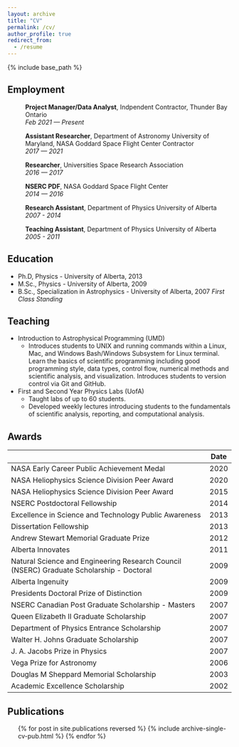 ```yaml
---
layout: archive
title: "CV"
permalink: /cv/
author_profile: true
redirect_from:
  - /resume
---
```


{% include base_path %}

## Employment

<p style="margin-left: 40px">
<b>Project Manager/Data Analyst</b>, Indpendent Contractor, Thunder Bay Ontario
<br><i>Feb 2021 — Present</i></p>

<p style="margin-left: 40px">
<b>Assistant Researcher</b>, Department of Astronomy University of Maryland, NASA Goddard Space Flight Center Contractor
<br><i>2017 —  2021</i></p>

<p style="margin-left: 40px">
<b>Researcher</b>, Universities Space  Research Association
<br><i>2016 — 2017</i></p>

<p style="margin-left: 40px">
<b>NSERC PDF</b>, NASA Goddard Space Flight Center
<br><i>2014 — 2016</i></p>

<p style="margin-left: 40px">
<b>Research Assistant</b>, Department of Physics University of Alberta
<br><i>2007 - 2014</i></p>

<p style="margin-left: 40px">
<b>Teaching Assistant</b>, Department of Physics University of Alberta
<br><i>2005 - 2011</i></p>

## Education

- Ph.D, Physics - University of Alberta, 2013
- M.Sc., Physics - University of Alberta, 2009
- B.Sc., Specialization in Astrophysics - University of Alberta, 2007 _First Class Standing_

## Teaching

- Introduction to Astrophysical Programming (UMD)
  - Introduces students to UNIX and running commands within a Linux, Mac, and Windows Bash/Windows Subsystem for Linux terminal. Learn the basics of scientific programming including good programming style, data types, control flow, numerical methods and scientific analysis, and visualization. Introduces students to version control via Git and GitHub.
- First and Second Year Physics Labs (UofA)
  - Taught labs of up to 60 students.
  - Developed weekly lectures introducing students to the fundamentals of scientific analysis, reporting, and computational analysis.

## Awards

|                         | Date |
|-------------------------|------|
| NASA Early Career Public Achievement Medal | 2020 |
| NASA Heliophysics Science Division Peer Award | 2020 |
| NASA Heliophysics Science Division Peer Award | 2015 |
| NSERC Postdoctoral Fellowship | 2014 |
| Excellence in Science and Technology Public Awareness | 2013 |
| Dissertation Fellowship | 2013 |
| Andrew Stewart Memorial Graduate Prize | 2012 |
| Alberta Innovates | 2011 |
| Natural Science and Engineering Research Council (NSERC) Graduate Scholarship - Doctoral | 2009 |
| Alberta Ingenuity | 2009 |
| Presidents Doctoral Prize of Distinction | 2009 |
| NSERC Canadian Post Graduate Scholarship - Masters | 2007 |
| Queen Elizabeth II Graduate Scholarship | 2007 |
| Department of Physics Entrance Scholarship | 2007 |
| Walter H. Johns Graduate Scholarship | 2007 |
| J. A. Jacobs Prize in Physics | 2007  |
| Vega Prize for Astronomy | 2006 |
| Douglas M Sheppard Memorial Scholarship | 2003 |
| Academic Excellence Scholarship | 2002 |

## Publications

<ol>{% for post in site.publications reversed %}
    {% include archive-single-cv-pub.html %}
  {% endfor %}</ol>